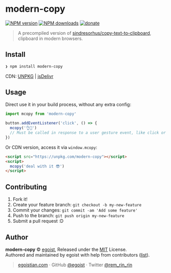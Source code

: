 # modern-copy

[![NPM version](https://img.shields.io/npm/v/modern-copy.svg?style=flat)](https://npmjs.com/package/modern-copy) [![NPM downloads](https://img.shields.io/npm/dm/modern-copy.svg?style=flat)](https://npmjs.com/package/modern-copy) [![donate](https://img.shields.io/badge/$-donate-ff69b4.svg?maxAge=2592000&style=flat)](https://github.com/egoist/donate)

> A precompiled version of [sindresorhus/copy-text-to-clipboard](https://github.com/sindresorhus/copy-text-to-clipboard), clipboard in modern browsers.

## Install

```bash
❯ npm install modern-copy
```

CDN: [UNPKG](https://unpkg.com/modern-copy/dist/) | [jsDelivr](https://cdn.jsdelivr.net/npm/modern-copy/dist/)

## Usage

Direct use it in your build process, without any extra config:

```js
import mcopy from 'modern-copy'

button.addEventListener('click', () => {
  mcopy('👌🙋')
  // Must be called in response to a user gesture event, like click or keyup.
})
```

Or CDN version, access it via `window.mcopy`:

```html
<script src="https://unpkg.com/modern-copy"></script>
<script>
  mcopy('deal with it 😎')
</script>
```

## Contributing

1. Fork it!
2. Create your feature branch: `git checkout -b my-new-feature`
3. Commit your changes: `git commit -am 'Add some feature'`
4. Push to the branch: `git push origin my-new-feature`
5. Submit a pull request :D


## Author

**modern-copy** © [egoist](https://github.com/egoist), Released under the [MIT](./LICENSE) License.<br>
Authored and maintained by egoist with help from contributors ([list](https://github.com/egoist/modern-copy/contributors)).

> [egoistian.com](https://egoistian.com) · GitHub [@egoist](https://github.com/egoist) · Twitter [@rem_rin_rin](https://twitter.com/rem_rin_rin)
